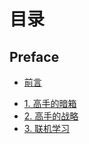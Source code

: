 # 目录

## Preface
* [前言](README.md)

- [1. 高手的暗箱](高手的暗箱/index.md)
- [2. 高手的战略](高手的战略/index.md)
- [3. 联机学习](联机学习/index.md)


